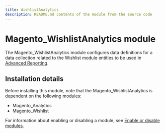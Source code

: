 ```yaml
---
title: WishlistAnalytics
description: README.md contents of the module from the source code
---
```


# Magento_WishlistAnalytics module

The Magento_WishlistAnalytics module configures data definitions for a data collection related to the Wishlist module entities to be used in [Advanced Reporting](https://devdocs.magento.com/guides/v2.4/advanced-reporting/modules.html).

## Installation details

Before installing this module, note that the Magento_WishlistAnalytics is dependent on the following modules:

- Magento_Analytics
- Magento_Wishlist

For information about enabling or disabling a module, see [Enable or disable modules](https://devdocs.magento.com/guides/v2.4/install-gde/install/cli/install-cli-subcommands-enable.html).

